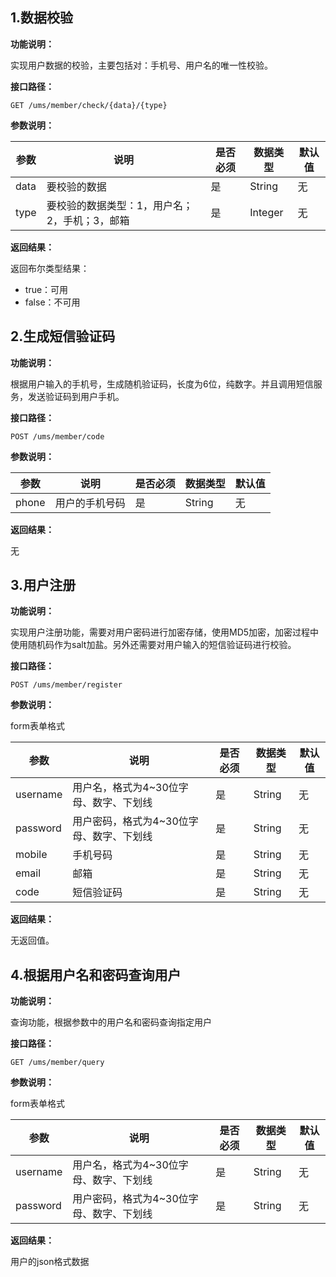 

## 1.数据校验

**功能说明：**

实现用户数据的校验，主要包括对：手机号、用户名的唯一性校验。

**接口路径：**

```
GET /ums/member/check/{data}/{type}
```

**参数说明：**

| 参数 | 说明                                          | 是否必须 | 数据类型 | 默认值 |
| ---- | --------------------------------------------- | -------- | -------- | ------ |
| data | 要校验的数据                                  | 是       | String   | 无     |
| type | 要校验的数据类型：1，用户名；2，手机；3，邮箱 | 是       | Integer  | 无     |

**返回结果：**

返回布尔类型结果：

- true：可用
- false：不可用



## 2.生成短信验证码

**功能说明：**

根据用户输入的手机号，生成随机验证码，长度为6位，纯数字。并且调用短信服务，发送验证码到用户手机。

**接口路径：**

```
POST /ums/member/code
```

**参数说明：**

| 参数  | 说明           | 是否必须 | 数据类型 | 默认值 |
| ----- | -------------- | -------- | -------- | ------ |
| phone | 用户的手机号码 | 是       | String   | 无     |

**返回结果：**

无



## 3.用户注册

**功能说明：**

实现用户注册功能，需要对用户密码进行加密存储，使用MD5加密，加密过程中使用随机码作为salt加盐。另外还需要对用户输入的短信验证码进行校验。

**接口路径：**

```
POST /ums/member/register
```

**参数说明：**

form表单格式

| 参数     | 说明                                     | 是否必须 | 数据类型 | 默认值 |
| -------- | ---------------------------------------- | -------- | -------- | ------ |
| username | 用户名，格式为4~30位字母、数字、下划线   | 是       | String   | 无     |
| password | 用户密码，格式为4~30位字母、数字、下划线 | 是       | String   | 无     |
| mobile   | 手机号码                                 | 是       | String   | 无     |
| email    | 邮箱                                     | 是       | String   | 无     |
| code     | 短信验证码                               | 是       | String   | 无     |

**返回结果：**

无返回值。



## 4.根据用户名和密码查询用户

**功能说明：**

查询功能，根据参数中的用户名和密码查询指定用户

**接口路径：**

```
GET /ums/member/query
```

**参数说明：**

form表单格式

| 参数     | 说明                                     | 是否必须 | 数据类型 | 默认值 |
| -------- | ---------------------------------------- | -------- | -------- | ------ |
| username | 用户名，格式为4~30位字母、数字、下划线   | 是       | String   | 无     |
| password | 用户密码，格式为4~30位字母、数字、下划线 | 是       | String   | 无     |

**返回结果：**

用户的json格式数据

